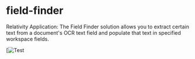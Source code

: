 # field-finder
Relativity Application: The Field Finder solution allows you to extract certain text from a document's OCR text field and populate that text in specified workspace fields. 

[![Test](http://images.freeimages.com/images/previews/644/sphere-1167759.jpg)
